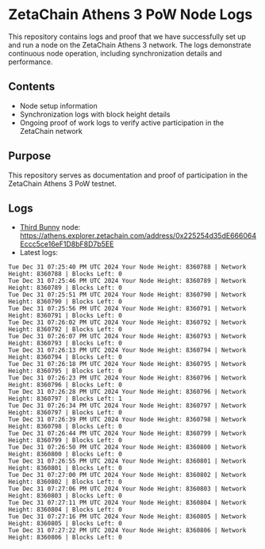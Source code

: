 # ZetaChain Athens 3 PoW Node Logs
This repository contains logs and proof that we have successfully set up and run a node on the ZetaChain Athens 3 network. The logs demonstrate continuous node operation, including synchronization details and performance.

## Contents
- Node setup information
- Synchronization logs with block height details
- Ongoing proof of work logs to verify active participation in the ZetaChain network

## Purpose
This repository serves as documentation and proof of participation in the ZetaChain Athens 3 PoW testnet.

## Logs

- [Third Bunny](https://thirdbunny.xyz/) node: https://athens.explorer.zetachain.com/address/0x225254d35dE666064Eccc5ce16eF1D8bF8D7b5EE
- Latest logs:
```
Tue Dec 31 07:25:40 PM UTC 2024 Your Node Height: 8360788 | Network Height: 8360788 | Blocks Left: 0
Tue Dec 31 07:25:46 PM UTC 2024 Your Node Height: 8360789 | Network Height: 8360789 | Blocks Left: 0
Tue Dec 31 07:25:51 PM UTC 2024 Your Node Height: 8360790 | Network Height: 8360790 | Blocks Left: 0
Tue Dec 31 07:25:56 PM UTC 2024 Your Node Height: 8360791 | Network Height: 8360791 | Blocks Left: 0
Tue Dec 31 07:26:02 PM UTC 2024 Your Node Height: 8360792 | Network Height: 8360792 | Blocks Left: 0
Tue Dec 31 07:26:07 PM UTC 2024 Your Node Height: 8360793 | Network Height: 8360793 | Blocks Left: 0
Tue Dec 31 07:26:13 PM UTC 2024 Your Node Height: 8360794 | Network Height: 8360794 | Blocks Left: 0
Tue Dec 31 07:26:18 PM UTC 2024 Your Node Height: 8360795 | Network Height: 8360795 | Blocks Left: 0
Tue Dec 31 07:26:23 PM UTC 2024 Your Node Height: 8360796 | Network Height: 8360796 | Blocks Left: 0
Tue Dec 31 07:26:28 PM UTC 2024 Your Node Height: 8360796 | Network Height: 8360797 | Blocks Left: 1
Tue Dec 31 07:26:34 PM UTC 2024 Your Node Height: 8360797 | Network Height: 8360797 | Blocks Left: 0
Tue Dec 31 07:26:39 PM UTC 2024 Your Node Height: 8360798 | Network Height: 8360798 | Blocks Left: 0
Tue Dec 31 07:26:44 PM UTC 2024 Your Node Height: 8360799 | Network Height: 8360799 | Blocks Left: 0
Tue Dec 31 07:26:50 PM UTC 2024 Your Node Height: 8360800 | Network Height: 8360800 | Blocks Left: 0
Tue Dec 31 07:26:55 PM UTC 2024 Your Node Height: 8360801 | Network Height: 8360801 | Blocks Left: 0
Tue Dec 31 07:27:00 PM UTC 2024 Your Node Height: 8360802 | Network Height: 8360802 | Blocks Left: 0
Tue Dec 31 07:27:06 PM UTC 2024 Your Node Height: 8360803 | Network Height: 8360803 | Blocks Left: 0
Tue Dec 31 07:27:11 PM UTC 2024 Your Node Height: 8360804 | Network Height: 8360804 | Blocks Left: 0
Tue Dec 31 07:27:16 PM UTC 2024 Your Node Height: 8360805 | Network Height: 8360805 | Blocks Left: 0
Tue Dec 31 07:27:22 PM UTC 2024 Your Node Height: 8360806 | Network Height: 8360806 | Blocks Left: 0
```
